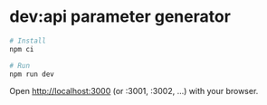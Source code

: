 # dev:api parameter generator

```bash
# Install
npm ci

# Run
npm run dev
```

Open <http://localhost:3000> (or :3001, :3002, ...) with your browser.
